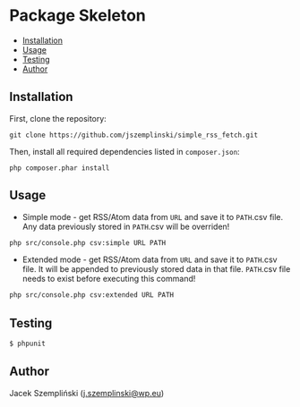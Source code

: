 Package Skeleton
================
- [Installation](#installation)
- [Usage](#usage)
- [Testing](#testing)
- [Author](#author)


Installation
------------

First, clone the repository:

`git clone https://github.com/jszemplinski/simple_rss_fetch.git`

Then, install all required dependencies listed in `composer.json`:

`php composer.phar install`


Usage
-----

* Simple mode - get RSS/Atom data from `URL` and save it to `PATH`.csv file. Any data
previously stored in `PATH`.csv will be overriden!

``` bash
php src/console.php csv:simple URL PATH
```

* Extended mode - get RSS/Atom data from `URL` and save it to `PATH`.csv file. It will
be appended to previously stored data in that file. `PATH`.csv file needs to exist before executing
this command!

``` bash
php src/console.php csv:extended URL PATH
```

Testing
-------

``` bash
$ phpunit
```


Author
-------
Jacek Szempliński (j.szemplinski@wp.eu)